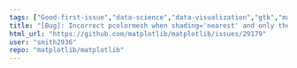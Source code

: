 ```yaml
---
tags: ["Good-first-issue","data-science","data-visualization","gtk","matplotlib","plotting","python","qt","status-confirmed-bug","tk","wx"]
title: "[Bug]: Incorrect pcolormesh when shading='nearest' and only the mesh data C is provided."
html_url: "https://github.com/matplotlib/matplotlib/issues/29179"
user: "smith2936"
repo: "matplotlib/matplotlib"
---
```


